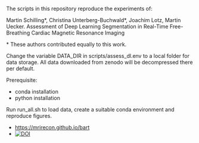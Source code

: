 The scripts in this repository reproduce the experiments of:

Martin Schilling*, Christina Unterberg-Buchwald*, Joachim Lotz, Martin Uecker.
Assessment of Deep Learning Segmentation in Real-Time Free-Breathing Cardiac Magnetic Resonance Imaging

\* These authors contributed equally to this work.

Change the variable DATA_DIR in scripts/assess_dl.env to a local folder for data storage.
All data downloaded from zenodo will be decompressed there per default.

Prerequisite:
* conda installation
* python installation

Run run_all.sh to load data, create a suitable conda environment and reproduce figures.

* https://mrirecon.github.io/bart
* [![DOI](https://zenodo.org/badge/DOI/10.5281/zenodo.10117944.svg)](https://doi.org/10.5281/zenodo.10117944)